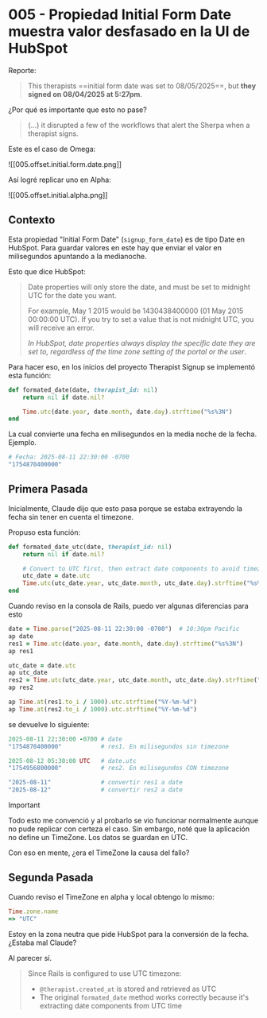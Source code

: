 # 005 - Propiedad Initial Form Date muestra valor desfasado en la UI de HubSpot

Reporte:

> This therapists ==initial form date was set to 08/05/2025==, but **they signed on 08/04/2025 at 5:27pm**.

¿Por qué es importante que esto no pase?

> (...) it disrupted a few of the workflows that alert the Sherpa when a therapist signs.

Este es el caso de Omega:

![[005.offset.initial.form.date.png]]

Así logré replicar uno en Alpha:

![[005.offset.initial.alpha.png]]

## Contexto

Esta propiedad "Initial Form Date" (`signup_form_date`) es de tipo Date en HubSpot. Para guardar valores en este hay que enviar el valor en milisegundos apuntando a la medianoche.

Esto que dice HubSpot:
> Date properties will only store the date, and must be set to midnight UTC for the date you want.
> 
> For example, May 1 2015 would be 1430438400000 (01 May 2015 00:00:00 UTC). If you try to set a value that is not midnight UTC, you will receive an error.
> 
> _In HubSpot, date properties always display the specific date they are set to, regardless of the time zone setting of the portal or the user_.

Para hacer eso, en los inicios del proyecto Therapist Signup se implementó esta función:
```ruby
def formated_date(date, therapist_id: nil)
	return nil if date.nil?

	Time.utc(date.year, date.month, date.day).strftime("%s%3N")
end
```

La cual convierte una fecha en milisegundos en la media noche de la fecha. Ejemplo.

```ruby
# Fecha: 2025-08-11 22:30:00 -0700
"1754870400000"
```

## Primera Pasada

Inicialmente, Claude dijo que esto pasa porque se estaba extrayendo la fecha sin tener en cuenta el timezone.

Propuso esta función:
```ruby
def formated_date_utc(date, therapist_id: nil)
	return nil if date.nil?

	# Convert to UTC first, then extract date components to avoid timezone offset issues
	utc_date = date.utc
	Time.utc(utc_date.year, utc_date.month, utc_date.day).strftime("%s%3N")
end
```

Cuando reviso en la consola de Rails, puedo ver algunas diferencias para esto
```ruby
date = Time.parse("2025-08-11 22:30:00 -0700")  # 10:30pm Pacific
ap date
res1 = Time.utc(date.year, date.month, date.day).strftime("%s%3N")
ap res1

utc_date = date.utc
ap utc_date
res2 = Time.utc(utc_date.year, utc_date.month, utc_date.day).strftime("%s%3N")
ap res2

ap Time.at(res1.to_i / 1000).utc.strftime("%Y-%m-%d")
ap Time.at(res2.to_i / 1000).utc.strftime("%Y-%m-%d")
```

se devuelve lo siguiente:
```ruby
2025-08-11 22:30:00 -0700 # date
"1754870400000"           # res1. En milisegundos sin timezone

2025-08-12 05:30:00 UTC   # date.utc
"1754956800000"           # res2. En milisegundos CON timezone

"2025-08-11"              # convertir res1 a date
"2025-08-12"              # convertir res2 a date
```

> [!Important]
> Todo esto me convenció y al probarlo se vio funcionar normalmente aunque no pude replicar con certeza el caso.
> Sin embargo, noté que la aplicación no define un TimeZone. Los datos se guardan en UTC.
> 
> Con eso en mente, ¿era el TimeZone la causa del fallo?

## Segunda Pasada

Cuando reviso el TimeZone en alpha y local obtengo lo mismo:
```ruby
Time.zone.name
=> "UTC"
```

Estoy en la zona neutra que pide HubSpot para la conversión de la fecha. ¿Estaba mal Claude?

Al parecer sí.

> Since Rails is configured to use UTC timezone:
> 
> - `@therapist.created_at` is stored and retrieved as UTC
> - The original `formated_date` method works correctly because it's extracting date components from UTC time
